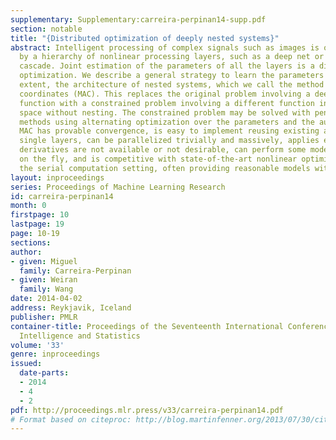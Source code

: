 ```yaml
---
supplementary: Supplementary:carreira-perpinan14-supp.pdf
section: notable
title: "{Distributed optimization of deeply nested systems}"
abstract: Intelligent processing of complex signals such as images is often performed
  by a hierarchy of nonlinear processing layers, such as a deep net or an object recognition
  cascade. Joint estimation of the parameters of all the layers is a difficult nonconvex
  optimization. We describe a general strategy to learn the parameters and, to some
  extent, the architecture of nested systems, which we call the method of auxiliary
  coordinates (MAC). This replaces the original problem involving a deeply nested
  function with a constrained problem involving a different function in an augmented
  space without nesting. The constrained problem may be solved with penalty-based
  methods using alternating optimization over the parameters and the auxiliary coordinates.
  MAC has provable convergence, is easy to implement reusing existing algorithms for
  single layers, can be parallelized trivially and massively, applies even when parameter
  derivatives are not available or not desirable, can perform some model selection
  on the fly, and is competitive with state-of-the-art nonlinear optimizers even in
  the serial computation setting, often providing reasonable models within a few iterations.
layout: inproceedings
series: Proceedings of Machine Learning Research
id: carreira-perpinan14
month: 0
firstpage: 10
lastpage: 19
page: 10-19
sections: 
author:
- given: Miguel
  family: Carreira-Perpinan
- given: Weiran
  family: Wang
date: 2014-04-02
address: Reykjavik, Iceland
publisher: PMLR
container-title: Proceedings of the Seventeenth International Conference on Artificial
  Intelligence and Statistics
volume: '33'
genre: inproceedings
issued:
  date-parts:
  - 2014
  - 4
  - 2
pdf: http://proceedings.mlr.press/v33/carreira-perpinan14.pdf
# Format based on citeproc: http://blog.martinfenner.org/2013/07/30/citeproc-yaml-for-bibliographies/
---
```

